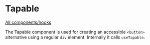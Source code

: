 # Tapable

[All components/hooks](../../README.md)

The Tapable component is used for creating an accessible `<button>` alternative
using a regular `div` element. Internally it calls `useTapable`.

